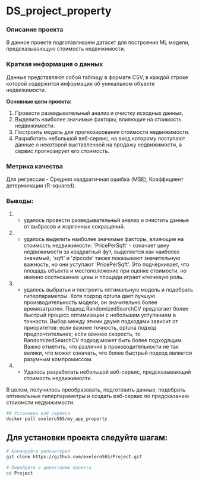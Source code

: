 # DS_project_property


### Описание проекта
В данное проекте подготавливаем датасет для построения ML модели, предсказывающую стоимость недвижимости.

### Краткая информация о данных
Данные представляют собой таблицу в формате CSV, в каждой строке которой содержится информация об уникальном объекте недвижимости.


**Основные цели проекта:**
1. Провести разведывательный анализ и очистку исходных данных.
2. Выделить наиболее значимые факторы, влияющие на стоимость недвижимости.
3. Построить модель для прогнозирования стоимости недвижимости.
4. Разработать небольшой веб-сервис, на вход которому поступают данные
о некоторой выставленной на продажу недвижимости, а сервис прогнозирует его стоимость.

### Метрика качества 
Для регрессии - Средняя квадратичная ошибка (MSE), Коэффициент детерминации (R-squared).

### Выводы:  
1. - удалось провести разведывательный анализ и очистить данные от выбрасов и жаргонных сокращений.
2. - удалось выделить наиболее значимые факторы, влияющие на стоимость недвижимости:
'PricePerSqft' - означает цену недвижимости за квадратный фут, выделяется как наиболее значимый;
'sqft' и 'zipcode' также показывают значительную важность, но они уступают 'PricePerSqft'. Это подчёркивает, что площадь объекта и местоположение при оценке стоимости, но именно соотношение цены и площади играет ключевую роль.
3. - удалось выбратьи и построить оптимальную модель и подобрать гиперпараметры.
Хотя подход optuna дает лучшую производительность модели, он значительно более времязатратен. Подход RandomizedSearchCV предлагает более быстрый процесс оптимизации с небольшим уступанием в точности. Выбор между этими двумя подходами зависит от приоритетов: если важнее точность, optuna подход предпочтительнее; если важнее скорость, то RandomizedSearchCV подход может быть более подходящим. Важно отметить, что различия в производительности не так велики, что может означать, что более быстрый подход является разумным компромиссом.
4. - Удалось разработать небольшой веб-сервис, предсказывающий стоимость недвижимости.

В целом, получилось преобразовать, подготовить данные, подобрать оптимальные гиперпараметры и создать вэб-сервис по предсказанию стоиомсти недвижимости.
```bash
## Установка вэб сервиса
docker pull exelero565/my_app_property
```

## Для установки проекта следуйте шагам:

```bash
# Клонируйте репозиторий
git clone https://github.com/exelero565/Project.git

# Перейдите в директорию проекта
cd Project
